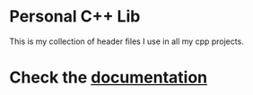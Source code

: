 # Personal C++ Lib
This is my collection of header files I use in all my cpp projects.

# Check the [documentation](https://github.com/CondeSaheki/my-personal-generic-cpp-lib/wiki/welcome)
